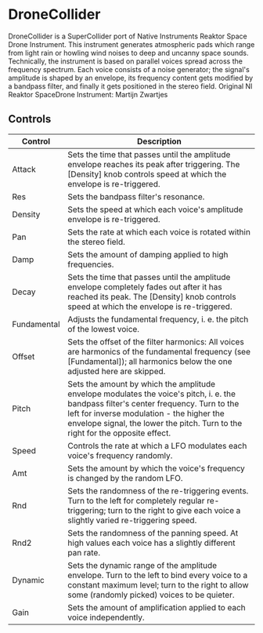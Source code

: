# DroneCollider

DroneCollider is a SuperCollider port of Native Instruments Reaktor Space Drone Instrument.
This instrument generates atmospheric pads which range from light rain or howling wind noises to deep and uncanny space sounds.
Technically, the instrument is based on parallel voices spread across the frequency spectrum.
Each voice consists of a noise generator; the signal's amplitude is shaped by an envelope, its frequency content gets modified by a bandpass filter, and finally it gets positioned in the stereo field.
Original NI Reaktor SpaceDrone Instrument: Martijn Zwartjes

## Controls

| Control | Description |
| ------- | ----------- |
| Attack | Sets the time that passes until the amplitude envelope reaches its peak after triggering. The [Density] knob controls speed at which the envelope is re-triggered. |
| Res | Sets the bandpass filter's resonance.|
| Density | Sets the speed at which each voice's amplitude envelope is re-triggered.|
| Pan | Sets the rate at which each voice is rotated within the stereo field.|
| Damp | Sets the amount of damping applied to high frequencies.|
| Decay | Sets the time that passes until the amplitude envelope completely fades out after it has reached its peak. The [Density] knob controls speed at which the envelope is re-triggered. |
| Fundamental | Adjusts the fundamental frequency, i. e. the pitch of the lowest voice. |
| Offset | Sets the offset of the filter harmonics: All voices are harmonics of the fundamental frequency (see [Fundamental]); all harmonics below the one adjusted here are skipped. |
| Pitch | Sets the amount by which the amplitude envelope modulates the voice's pitch, i. e. the bandpass filter's center frequency. Turn to the left for inverse modulation - the higher the envelope signal, the lower the pitch. Turn to the right for the opposite effect. |
| Speed | Controls the rate at which a LFO modulates each voice's frequency randomly. |
| Amt | Sets the amount by which the voice's frequency is changed by the random LFO. |
| Rnd | Sets the randomness of the re-triggering events. Turn to the left for completely regular re-triggering; turn to the right to give each voice a slightly varied re-triggering speed. |
| Rnd2 | Sets the randomness of the panning speed. At high values each voice has a slightly different pan rate. |
| Dynamic | Sets the dynamic range of the amplitude envelope. Turn to the left to bind every voice to a constant maximum level; turn to the right to allow some (randomly picked) voices to be quieter. |
| Gain | Sets the amount of amplification applied to each voice independently. |
